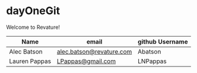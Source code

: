 # dayOneGit

Welcome to Revature!

| Name | email | github Username |
| ---- | ----- | --------------- |
| Alec Batson| alec.batson@revature.com | Abatson |
| Lauren Pappas | LPappas@gmail.com | LNPappas |